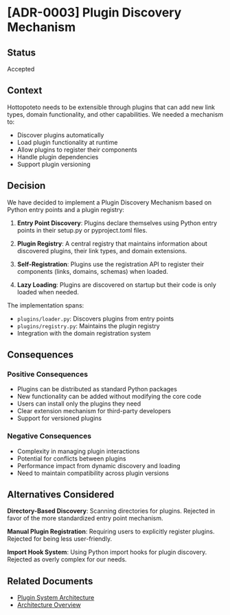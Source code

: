 # [ADR-0003] Plugin Discovery Mechanism

## Status

Accepted

## Context

Hottopoteto needs to be extensible through plugins that can add new link types, domain functionality, and other capabilities. We needed a mechanism to:

- Discover plugins automatically
- Load plugin functionality at runtime
- Allow plugins to register their components
- Handle plugin dependencies
- Support plugin versioning

## Decision

We have decided to implement a Plugin Discovery Mechanism based on Python entry points and a plugin registry:

1. **Entry Point Discovery**: Plugins declare themselves using Python entry points in their setup.py or pyproject.toml files.

2. **Plugin Registry**: A central registry that maintains information about discovered plugins, their link types, and domain extensions.

3. **Self-Registration**: Plugins use the registration API to register their components (links, domains, schemas) when loaded.

4. **Lazy Loading**: Plugins are discovered on startup but their code is only loaded when needed.

The implementation spans:
- `plugins/loader.py`: Discovers plugins from entry points
- `plugins/registry.py`: Maintains the plugin registry
- Integration with the domain registration system

## Consequences

### Positive Consequences

- Plugins can be distributed as standard Python packages
- New functionality can be added without modifying the core code
- Users can install only the plugins they need
- Clear extension mechanism for third-party developers
- Support for versioned plugins

### Negative Consequences

- Complexity in managing plugin interactions
- Potential for conflicts between plugins
- Performance impact from dynamic discovery and loading
- Need to maintain compatibility across plugin versions

## Alternatives Considered

**Directory-Based Discovery**: Scanning directories for plugins. Rejected in favor of the more standardized entry point mechanism.

**Manual Plugin Registration**: Requiring users to explicitly register plugins. Rejected for being less user-friendly.

**Import Hook System**: Using Python import hooks for plugin discovery. Rejected as overly complex for our needs.

## Related Documents

- [Plugin System Architecture](../../reference/architecture-map.md#plugin-system-architecture)
- [Architecture Overview](../../concepts/architecture.md#plugins)
